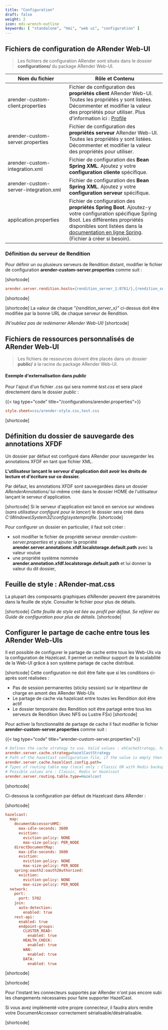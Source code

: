 ```yaml
---
title: "Configuration"
draft: false
weight: 2
icon: mdi-wrench-outline
keywords: [ "standalone", "hmi", "web ui", "configuration" ]
---
```


## Fichiers de configuration de ARender Web-UI

> Les fichiers de configuration ARender sont situés dans le dossier **configurations/** du package ARender Web-UI.

| Nom du fichier                        | Rôle et Contenu                                                                                                                                                                                                                                                                                                                       |
| ------------------------------------- | ------------------------------------------------------------------------------------------------------------------------------------------------------------------------------------------------------------------------------------------------------------------------------------------------------------------------------------- |
| arender-custom-client.properties      | Fichier de configuration des **propriétés client** ARender Web-UI. Toutes les propriétés y sont listées. Décommenter et modifier la valeur des propriétés pour utiliser. Plus d'information ici : [Profile](broken-link.md)                                                  |
| arender-custom-server.properties      | Fichier de configuration des **propriétés serveur** ARender Web-UI. Toutes les propriétés y sont listées. Décommenter et modifier la valeur des propriétés pour utiliser.                                                                                                                                                             |
| arender-custom-integration.xml        | Fichier de configuration des **Bean Spring XML**. Ajoutez y votre **configuration cliente** spécifique.                                                                                                                                                                                                                               |
| arender-custom-server-integration.xml | Fichier de configuration des **Bean Spring XML**. Ajoutez y votre **configuration serveur** spécifique.                                                                                                                                                                                                                               |
| application.properties                | Fichier de configuration des **propriétés Spring Boot**. Ajoutez-y votre configuration spécifique Spring Boot. Les différentes propriétés disponibles sont listées dans la [documentation en ligne Spring]("https://docs.spring.io/spring-boot/docs/current/reference/html/application-properties.html"). (Fichier à créer si besoin).|

### Définition du serveur de Rendition

Pour définir un ou plusieurs serveurs de Rendition distant, modifier le fichier de configuration 
**arender-custom-server.properties** comme suit :

[shortcode]

```cfg
arender.server.rendition.hosts={rendition_server_1:8761/},{rendition_server_2:8761/},{rendition_server_n:8761/}
```

[shortcode]

[shortcode]
La valeur de chaque _"{rendition_server_x}"_ ci-dessus doit être modifiée par la bonne URL de chaque serveur de 
Rendition.

*(N'oubliez pas de redémarrer ARender Web-UI)*
[shortcode]

## Fichiers de ressources personnalisés de ARender Web-UI

> Les fichiers de ressources doivent être placés dans un dossier **public/** à la racine du package ARender Web-UI.

#### Exemple d'externalisation dans *public*

Pour l'ajout d'un fichier *.css* qui sera nommé *test.css* et sera placé directement dans le dossier *public* :

{{< tag type="code" title="/configurations/arender.properties">}}

```cfg
style.sheet=css/arender-style.css,test.css
```

[shortcode]

## Définition du dossier de sauvegarde des annotations XFDF

Un dossier par défaut est configuré dans ARender pour sauvegarder les
annotations XFDF en tant que fichier XML.

**L'utilisateur lançant le serveur d'application doit avoir les droits
de lecture et d'écriture sur ce dossier.**

Par défaut, les annotations XFDF sont sauvegardées dans un dossier
*ARenderAnnotations/* lui-même créé dans le dossier HOME de
l'utilisateur lançant le serveur d'application.

[shortcode]
Si le serveur d'application est lancé en service sur
windows (*sans utilisateur configuré pour le lancer*) le dossier sera
créé dans _C:\Windows\System32\config\systemprofile_.
[shortcode]

Pour configurer un dossier en particulier, il faut soit créer :

- soit modifier le fichier de propriété serveur
  *arender-custom-server.properties* et y ajouter la propriété
  **arender.server.annotations.xfdf.localstorage.default.path** avec
  la valeur voulue
- une propriété système nommée
  **arender.annotation.xfdf.localstorage.default.path** et lui donner
  la valeur du dit dossier,

## Feuille de style : ARender-mat.css

La plupart des composants graphiques d’ARender peuvent être paramétrés
dans la feuille de style. Consulter le fichier pour plus de détails.

[shortcode]
*Cette feuille de style est liée au profil par défaut.
Se référer au Guide de configuration pour plus de détails.*
[shortcode]


## Configurer le partage de cache entre tous les ARender Web-UIs

Il est possible de configurer le partage de cache entre tous les Web-UIs via la configuration de Hazelcast.
Il permet un meilleur support de la scalabilité de la Web-UI grâce à son système partage de cache distribué.

[shortcode]
  Cette configuration ne doit être faite que si les conditions ci-après sont réalisées :
  * Pas de session permanentes (sticky session) sur le répartiteur de charge en amont des ARender Web-UIs
  * Le partage de cache via hazelcast entre toutes les Rendition doit être actif 
  * Le dossier temporaire des Rendition soit être partagé entre tous les serveurs de Rendition (Avec NFS ou Lustre FSx)
[shortcode]

Pour activer la fonctionnalité de partage de cache il faut modifier le fichier 
**arender-custom-server.properties** comme suit :

{{< tag type="code" title="arender-custom-server.properties">}}

```cfg
# Defines the cache strategy to use. Valid values : ehCacheStrategy, hazelCastStrategy
arender.server.cache.strategy=hazelCastStrategy
# Path of the hazelCast configuration file, if the value is empty then the default one in the classpath will be used. 
arender.server.cache.hazelCast.config.path=
# Types of routing table map (local only : Classic OR with Redis backup : Redis OR with Hazelcast backup : Hazelcast)
# Possible values are : Classic, Redis or Hazelcast
arender.server.routing.table.type=Hazelcast
```

[shortcode]

Ci-dessous la configuration par défaut de Hazelcast dans ARender :

[shortcode]

```cfg
hazelcast:
  map:
    documentAccessorsHMI:
      max-idle-seconds: 3600
      eviction:
        eviction-policy: NONE
        max-size-policy: PER_NODE
    directDocumentMap:
      max-idle-seconds: 3600
      eviction:
        eviction-policy: NONE
        max-size-policy: PER_NODE
    spring:oauth2:oauth2Authorized:
      eviction:
        eviction-policy: NONE
        max-size-policy: PER_NODE
  network:
    port:
      port: 5702
    join:
      auto-detection:
        enabled: true
    rest-api:
      enabled: true
      endpoint-groups:
        CLUSTER_READ:
          enabled: true
        HEALTH_CHECK:
          enabled: true
        WAN:
          enabled: true
        DATA:
          enabled: true
```

[shortcode]


[shortcode]

Pour l'instant les connecteurs supportés par ARender n'ont pas encore subi les changements nécessaires pour faire supporter HazelCast.

Si vous avez implémenté votre propre connecteur, il faudra alors rendre votre DocumentAccessor correctement sérialisable/désérialisable.

[shortcode]
